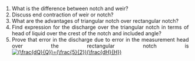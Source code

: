 <ol style="text-align:justify;"">
<li>What is the difference between notch and weir?</li>
<li>Discuss end contraction of weir or notch?</li>
<li>What are the advantages of triangular notch over rectangular notch?</li>
<li>Find expression for the discharge over the triangular notch in terms of head of liquid over the crest of the notch and included angle?</li>
<li>Prove that error in the discharge due to error in the measurement head over the rectangular notch is <a href="https://www.codecogs.com/eqnedit.php?latex=(\frac{dQ}{Q})=(\frac{5}{2})(\frac{dH}{H})" target="_blank"><img src="https://latex.codecogs.com/gif.latex?(\frac{dQ}{Q})=(\frac{5}{2})(\frac{dH}{H})" title="(\frac{dQ}{Q})=(\frac{5}{2})(\frac{dH}{H})" /></a></li>
</ol>
